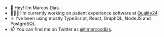- 👋 Hey! I’m Marcos Dias.
- 👨🏽‍💻 I’m currently working on patient experience software at [Quality24](https://quality24.com.br/).
- ⚛️ I've been using mostly TypeScript, React, GraphQL, NodeJS and PostgreSQL.
- 📫 You can find me on Twitter as [@timarcosdias](https://twitter.com/timarcosdias).

<!---
timarcosdias/timarcosdias is a ✨ special ✨ repository because its `README.md` (this file) appears on your GitHub profile.
You can click the Preview link to take a look at your changes.
--->
